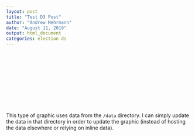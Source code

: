 ```yaml
---
layout: post
title: "Test D3 Post"
author: "Andrew Mehrmann"
date: "August 11, 2019"
output: html_document
categories: election ds
---
```



<svg></svg>

This type of graphic uses data from the `/data` directory. I can simply update the data in that directory in order to update the graphic (instead of hosting the data elsewhere or relying on inline data).


<style>

.link {
  stroke: #777;
  stroke-opacity: 0.3;

}

.node circle {
  fill: #ccc;
  stroke: #000;
  stroke-width: 1.5px;
}

.node text {
  display: none;
  font: 16px sans-serif;
}

.node:hover circle {
  fill: #000;
}

.node:hover text {
  display: inline;
}

.cell {
  fill: none;
  pointer-events: all;
}

</style>

<script src="https://d3js.org/d3.v3.min.js"></script>

<script>

var width = 960,
    height = 500,
    radius=6;

var svg = d3.select("svg")
    .attr("viewBox", "0 0 " + width + " " + height )
    .attr("preserveAspectRatio", "xMidYMid meet")
    .attr("margin-botom", "0px");

var force = d3.layout.force()
    .gravity(0.3)
    .charge(-120)
    .linkDistance(30)
    .size([width, height]);

var voronoi = d3.geom.voronoi()
    .x(function(d) { return d.x; })
    .y(function(d) { return d.y; })
    .clipExtent([[0, 0], [width, height]]);

var color = d3.scale.category10();

d3.json("/data/example.json", function(error, json) {
  if (error) throw error;

  force
      .nodes(json.nodes)
      .links(json.links)
      .start();

  var link = svg.selectAll(".link")
      .data(json.links)
    .enter().append("line")
      .attr("class", "link")
      .attr("stroke-width", function(d) { return d.value; });

  var node = svg.selectAll(".node")
      .data(json.nodes)
    .enter().append("g")
      .attr("class", "node");
      //.call(force.drag); //makes it draggable

  var circle = node.append("circle")
      .style("fill", function(d) { return color(d.group); })
      .attr("r", radius);

  var label = node.append("text")
      .attr("dy", ".35em")
      .text(function(d) { return d.name; });

  var cell = node.append("path")
      .attr("class", "cell");

  force.on("tick", function() {
    cell
        .data(voronoi(json.nodes))
        .attr("d", function(d) { return d.length ? "M" + d.join("L") : null; });

    node.attr("cx", function(d) { return d.x = Math.max(radius, Math.min(width - radius, d.x)); })
        .attr("cy", function(d) { return d.y = Math.max(radius+25, Math.min(height - radius-25, d.y)); });

    link
        .attr("x1", function(d) { return d.source.x; })
        .attr("y1", function(d) { return d.source.y; })
        .attr("x2", function(d) { return d.target.x; })
        .attr("y2", function(d) { return d.target.y; });

    circle
        .attr("cx", function(d) { return d.x; })
        .attr("cy", function(d) { return d.y; });

    label
        .attr("x", function(d) { return d.x + 8; })
        .attr("y", function(d) { return d.y; });
  });
});

</script>
